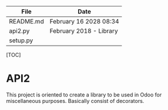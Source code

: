 |File                |Date                          |
|--------------------|------------------------------|
|README.md           |February 16 2028 08:34        |
|api2.py             |February 2018 - Library       |
|setup.py            |                              |




[TOC]

# API2

This project is oriented to create a library to be used in Odoo
for miscellaneous purposes. Basically consist of decorators.
